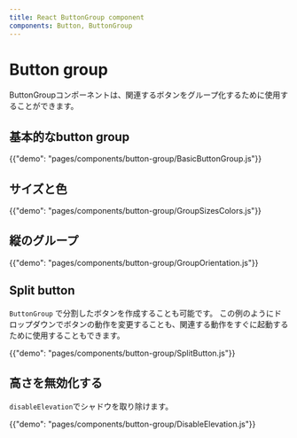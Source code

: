 ```yaml
---
title: React ButtonGroup component
components: Button, ButtonGroup
---
```


# Button group

<p class="description">ButtonGroupコンポーネントは、関連するボタンをグループ化するために使用することができます。</p>

## 基本的なbutton group

{{"demo": "pages/components/button-group/BasicButtonGroup.js"}}

## サイズと色

{{"demo": "pages/components/button-group/GroupSizesColors.js"}}

## 縦のグループ

{{"demo": "pages/components/button-group/GroupOrientation.js"}}

## Split button

`ButtonGroup` で分割したボタンを作成することも可能です。 この例のようにドロップダウンでボタンの動作を変更することも、関連する動作をすぐに起動するために使用することもできます。

{{"demo": "pages/components/button-group/SplitButton.js"}}

## 高さを無効化する

`disableElevation`でシャドウを取り除けます。

{{"demo": "pages/components/button-group/DisableElevation.js"}}
